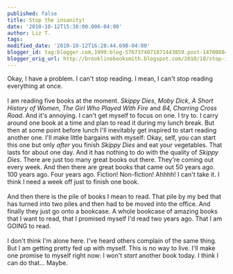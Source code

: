 ```yaml
---
published: false
title: Stop the insanity!
date: '2010-10-12T15:38:00.006-04:00'
author: Liz T.
tags: 
modified_date: '2010-10-12T16:28:44.698-04:00'
blogger_id: tag:blogger.com,1999:blog-5767374071871443859.post-147008845386153123
blogger_orig_url: http://brooklinebooksmith.blogspot.com/2010/10/stop-insanity.html
---
```


Okay, I have a problem. I can't stop reading. I mean, I can't stop reading everything at once.<br /><br />I am reading five books at the moment. <em>Skippy Dies</em>, <em><span id="SPELLING_ERROR_0" class="blsp-spelling-error">Moby</span> Dick</em>, <em>A Short History of Women</em>, <em>The Girl Who Played With Fire</em> and <em>84, Charring Cross Road</em>. And it's annoying. I can't get myself to focus on one. I try to. I carry around one book at a time and plan to read it during my lunch break.  But then at some point before lunch I'll inevitably get inspired to start reading another one.  I'll make little bargains with myself:  Okay, self, you can start this one but only <em>after</em> you finish <em>Skippy Dies</em> and eat your vegetables.  That lasts for about one day.  And it has nothing to do with the quality of <em>Skippy Dies</em>.  There are just too many great books out there.  They're coming out every week.  And then there are great books that came out 50 years ago.  100 years ago.  Four years ago.  Fiction!  Non-fiction!  <span id="SPELLING_ERROR_1" class="blsp-spelling-error">Ahhhh</span>!  I can't take it.  I think I need a week off just to finish one book. <br /><br />And then there is the pile of books I mean to read.  That pile by my bed that has turned into two piles and then had to be moved into the office.  And finally they just go onto a bookcase.  A whole bookcase of amazing books that I want to read, that I promised myself I'd read two years ago.  That I am GOING to read.<br /><br />I don't think I'm alone here.  I've heard others complain of the same thing.  But I am getting pretty fed up with myself.  This is no way to live.  I'll make one promise to myself right now:  I won't <em>start</em> another book today.  I think I can do that... Maybe.